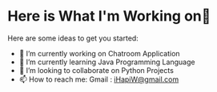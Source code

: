 # Here is What I'm Working on👋

Here are some ideas to get you started:

- 🔭 I’m currently working on Chatroom Application
- 🌱 I’m currently learning Java Programming Language
- 👯 I’m looking to collaborate on Python Projects
- 📫 How to reach me: Gmail : iHapiW@gmail.com
